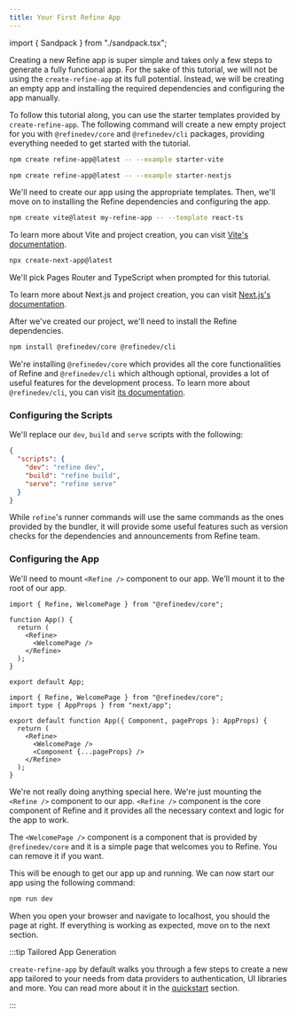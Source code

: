 ```yaml
---
title: Your First Refine App
---
```


import { Sandpack } from "./sandpack.tsx";

<Sandpack>

Creating a new Refine app is super simple and takes only a few steps to generate a fully functional app. For the sake of this tutorial, we will not be using the `create-refine-app` at its full potential. Instead, we will be creating an empty app and installing the required dependencies and configuring the app manually.

<Tabs wrapContent={false}>

<TabItem value="quick" label="Quick Setup">

To follow this tutorial along, you can use the starter templates provided by `create-refine-app`. The following command will create a new empty project for you with `@refinedev/core` and `@refinedev/cli` packages, providing everything needed to get started with the tutorial.

<Tabs>

<TabItem value="vite" label="Vite">

```sh
npm create refine-app@latest -- --example starter-vite
```

</TabItem>

<TabItem value="nextjs" label="Next.js">

```sh
npm create refine-app@latest -- --example starter-nextjs
```

</TabItem>

</Tabs>


</TabItem>

<TabItem value="manual" label="Manual Setup">

We'll need to create our app using the appropriate templates. Then, we'll move on to installing the Refine dependencies and configuring the app.

<Tabs>

<TabItem value="vite" label="Vite">

```sh
npm create vite@latest my-refine-app -- --template react-ts
```

To learn more about Vite and project creation, you can visit [Vite's documentation](https://vitejs.dev/guide/#scaffolding-your-first-vite-project).

</TabItem>

<TabItem value="nextjs" label="Next.js">

```sh
npx create-next-app@latest
```

We'll pick Pages Router and TypeScript when prompted for this tutorial.

To learn more about Next.js and project creation, you can visit [Next.js's documentation](https://nextjs.org/docs/getting-started).

</TabItem>

</Tabs>

After we've created our project, we'll need to install the Refine dependencies.

```sh
npm install @refinedev/core @refinedev/cli
```

We're installing `@refinedev/core` which provides all the core functionalities of Refine and `@refinedev/cli` which although optional, provides a lot of useful features for the development process. To learn more about `@refinedev/cli`, you can visit [its documentation](/docs/packages/cli).

### Configuring the Scripts

We'll replace our `dev`, `build` and `serve` scripts with the following:

```json
{
  "scripts": {
    "dev": "refine dev",
    "build": "refine build",
    "serve": "refine serve"
  }
}
```

While `refine`'s runner commands will use the same commands as the ones provided by the bundler, it will provide some useful features such as version checks for the dependencies and announcements from Refine team.

### Configuring the App

We'll need to mount `<Refine />` component to our app. We'll mount it to the root of our app.

<Tabs wrapContent={false}>

<TabItem value="vite" label="Vite">

```tsx title="src/App.tsx"
import { Refine, WelcomePage } from "@refinedev/core";

function App() {
  return (
    <Refine>
      <WelcomePage />
    </Refine>
  );
}

export default App;
```

</TabItem>

<TabItem value="nextjs" label="Next.js">

```tsx title="pages/_app.tsx"
import { Refine, WelcomePage } from "@refinedev/core";
import type { AppProps } from "next/app";

export default function App({ Component, pageProps }: AppProps) {
  return (
    <Refine>
      <WelcomePage />
      <Component {...pageProps} />
    </Refine>
  );
}
```

</TabItem>

</Tabs>

We're not really doing anything special here. We're just mounting the `<Refine />` component to our app. `<Refine />` component is the core component of Refine and it provides all the necessary context and logic for the app to work.

The `<WelcomePage />` component is a component that is provided by `@refinedev/core` and it is a simple page that welcomes you to Refine. You can remove it if you want.

This will be enough to get our app up and running. We can now start our app using the following command:

```sh
npm run dev
```

When you open your browser and navigate to localhost, you should the page at right. If everything is working as expected, move on to the next section.

</TabItem>

</Tabs>

:::tip Tailored App Generation

`create-refine-app` by default walks you through a few steps to create a new app tailored to your needs from data providers to authentication, UI libraries and more. You can read more about it in the [quickstart](/docs/getting-started/quickstart) section.

:::

</Sandpack>
